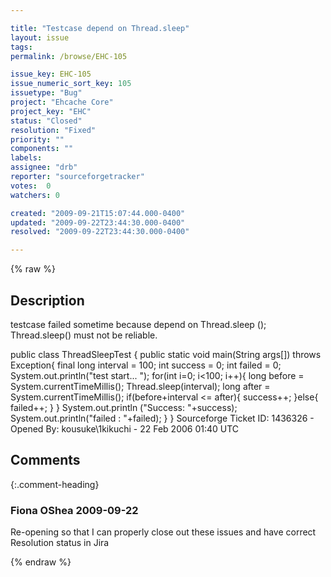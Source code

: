 ```yaml
---

title: "Testcase depend on Thread.sleep"
layout: issue
tags: 
permalink: /browse/EHC-105

issue_key: EHC-105
issue_numeric_sort_key: 105
issuetype: "Bug"
project: "Ehcache Core"
project_key: "EHC"
status: "Closed"
resolution: "Fixed"
priority: ""
components: ""
labels: 
assignee: "drb"
reporter: "sourceforgetracker"
votes:  0
watchers: 0

created: "2009-09-21T15:07:44.000-0400"
updated: "2009-09-22T23:44:30.000-0400"
resolved: "2009-09-22T23:44:30.000-0400"

---
```




{% raw %}



## Description

<div markdown="1" class="description">

testcase failed sometime because depend on Thread.sleep
();
Thread.sleep() must not be reliable.

public class ThreadSleepTest {
 public static void main(String args[]) throws 
Exception{
  final long interval = 100;
  int success = 0;
  int failed = 0;
  System.out.println("test start... ");
  for(int i=0; i<100; i++){
   long before = 
System.currentTimeMillis();
   Thread.sleep(interval);
   long after = 
System.currentTimeMillis();
   if(before+interval <= after){
    success++;
   }else{
    failed++;
   }
  }
  System.out.println
("Success: "+success);
  System.out.println("failed : "+failed);
 }
}
Sourceforge Ticket ID: 1436326 - Opened By: kousuke\1kikuchi - 22 Feb 2006 01:40 UTC

</div>

## Comments


{:.comment-heading}
### **Fiona OShea** <span class="date">2009-09-22</span>

<div markdown="1" class="comment">

Re-opening so that I can properly close out these issues and have correct Resolution status in Jira

</div>



{% endraw %}
